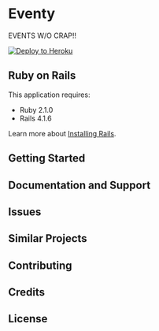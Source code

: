 Eventy
================

EVENTS W/O CRAP!!


[![Deploy to Heroku](https://www.herokucdn.com/deploy/button.png)](https://heroku.com/deploy)

Ruby on Rails
-------------

This application requires:

- Ruby 2.1.0
- Rails 4.1.6

Learn more about [Installing Rails](http://railsapps.github.io/installing-rails.html).

Getting Started
---------------

Documentation and Support
-------------------------

Issues
-------------

Similar Projects
----------------

Contributing
------------

Credits
-------

License
-------

